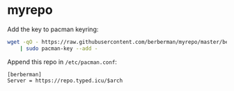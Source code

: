 # myrepo

Add the key to pacman keyring:

```bash
wget -qO - https://raw.githubusercontent.com/berberman/myrepo/master/berberman.asc \
    | sudo pacman-key --add -
```

Append this repo in  `/etc/pacman.conf`:

```
[berberman]
Server = https://repo.typed.icu/$arch
```

